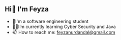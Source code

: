 ## Hi👋 I'm Feyza

- 🏫I'm a software engineering student
- 👩‍💻I’m currently learning Cyber Security and Java
- 📫 How to reach me: feyzanurdandal@gmail.com

<!--
**feyzanurdandal/feyzanurdandal** is a ✨ _special_ ✨ repository because its `README.md` (this file) appears on your GitHub profile.

Here are some ideas to get you started:

- 🔭 I’m currently working on ...
- 🌱 I’m currently learning ...
- 👯 I’m looking to collaborate on ...
- 🤔 I’m looking for help with ...
- 💬 Ask me about ...
- 📫 How to reach me: ...
- 😄 Pronouns: ...
- ⚡ Fun fact: ...
-->
